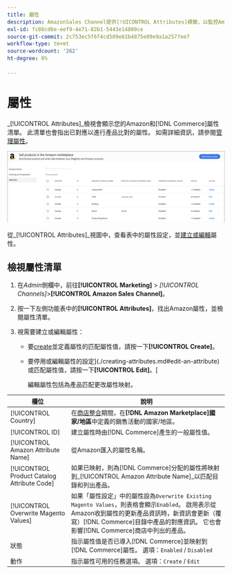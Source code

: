 ```yaml
---
title: 屬性
description: AmazonSales Channel提供[!UICONTROL Attributes]標籤，以監控Amazon和商務屬性清單，以及如何對應這些屬性以進行產品比對。
exl-id: fc08cd6e-eef9-4e71-82b1-5443e14800ce
source-git-commit: 2c753ec5f6f4cd509e61b4875e09e9a1a2577ee7
workflow-type: tm+mt
source-wordcount: '262'
ht-degree: 0%

---
```


# 屬性

_[!UICONTROL Attributes]_檢視會顯示您的Amazon和[!DNL Commerce]屬性清單。 此清單也會指出已對應以進行產品比對的屬性。 如需詳細資訊，請參閱[管理屬性](./managing-attributes.md)。

![屬性檢視](assets/amazon-attributes-view.png)

從&#x200B;_[!UICONTROL Attributes]_視圖中，查看表中的屬性設定，並[建立或編輯](./creating-attributes.md)屬性。

## 檢視屬性清單

1. 在&#x200B;_Admin_&#x200B;側欄中，前往&#x200B;**[!UICONTROL Marketing]** > _[!UICONTROL Channels]_>**[!UICONTROL Amazon Sales Channel]**。

1. 按一下左側功能表中的&#x200B;**[!UICONTROL Attributes]**，找出Amazon屬性，並檢閱屬性清單。

1. 視需要建立或編輯屬性：

   - 要[create](./creating-attributes.md#create-an-attribute)並定義屬性的匹配屬性值，請按一下&#x200B;**[!UICONTROL Create]**。

   - 要停用或編輯屬性的設定](./creating-attributes.md#edit-an-attribute)或匹配屬性值，請按一下&#x200B;**[!UICONTROL Edit]**。[

      編輯屬性包括為產品匹配更改屬性映射。

| 欄位 | 說明 |
|--- |--- |
| [!UICONTROL Country] | 在[商店整合](./store-integration.md)期間，在&#x200B;**[!DNL Amazon Marketplace]國家/地區**&#x200B;中定義的銷售活動的國家/地區。 |
| [!UICONTROL ID] | 建立屬性時由[!DNL Commerce]產生的一般屬性值。 |
| [!UICONTROL Amazon Attribute Name] | 從Amazon匯入的屬性名稱。 |
| [!UICONTROL Product Catalog Attribute Code] | 如果已映射，則為[!DNL Commerce]分配的屬性將映射到&#x200B;_[!UICONTROL Amazon Attribute Name]_以匹配目錄和列出產品。 |
| [!UICONTROL Overwrite Magento Values] | 如果「屬性設定」中的屬性設為`Overwrite Existing Magento Values`，則表格會顯示`Enabled`。 啟用表示從Amazon收到屬性的更新產品資訊時，新資訊會更新（覆寫）[!DNL Commerce]目錄中產品的對應資訊。 它也會影響[!DNL Commerce]商店中列出的產品。 |
| 狀態 | 指示屬性值是否已導入[!DNL Commerce]並映射到[!DNL Commerce]屬性。 選項：`Enabled` / `Disabled` |
| 動作 | 指示屬性可用的任務選項。 選項：`Create` / `Edit` |
